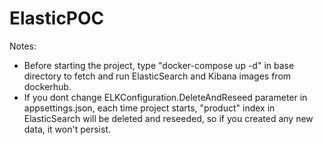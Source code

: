# ElasticPOC

Notes:
* Before starting the project, type "docker-compose up -d" in base directory to fetch and run ElasticSearch and Kibana images from dockerhub.
* If you dont change ELKConfiguration.DeleteAndReseed parameter in appsettings.json, each time project starts, "product" index in ElasticSearch will be deleted and reseeded, so if you created any new data, it won't persist. 
